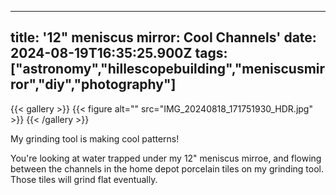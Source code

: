 
---
title: '12" meniscus mirror: Cool Channels'
date: 2024-08-19T16:35:25.900Z
tags: ["astronomy","hillescopebuilding","meniscusmirror","diy","photography"]
---
{{< gallery >}}
{{< figure alt="" src="IMG_20240818_171751930_HDR.jpg" >}}
{{< /gallery >}}


My grinding tool is making cool patterns! 

You're looking at water trapped under my 12" meniscus mirroe, and flowing between the channels in the home depot porcelain tiles on my grinding tool. Those tiles will grind flat eventually.

